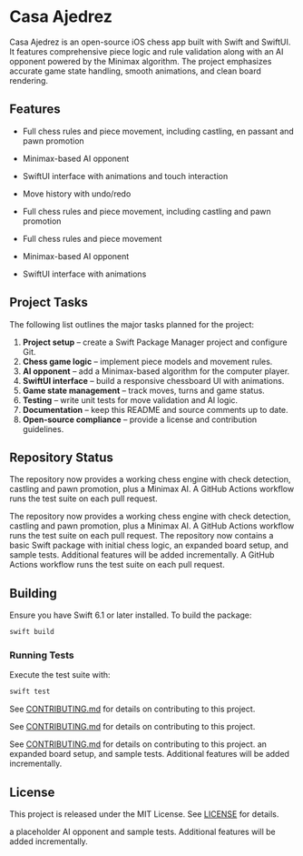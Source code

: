 # Casa Ajedrez

Casa Ajedrez is an open-source iOS chess app built with Swift and SwiftUI. It features comprehensive piece logic and rule validation along with an AI opponent powered by the Minimax algorithm. The project emphasizes accurate game state handling, smooth animations, and clean board rendering.

## Features

- Full chess rules and piece movement, including castling, en passant and pawn promotion
- Minimax-based AI opponent
- SwiftUI interface with animations and touch interaction
- Move history with undo/redo


- Full chess rules and piece movement, including castling and pawn promotion
- Full chess rules and piece movement
- Minimax-based AI opponent
- SwiftUI interface with animations

## Project Tasks

The following list outlines the major tasks planned for the project:

1. **Project setup** – create a Swift Package Manager project and configure Git.
2. **Chess game logic** – implement piece models and movement rules.
3. **AI opponent** – add a Minimax-based algorithm for the computer player.
4. **SwiftUI interface** – build a responsive chessboard UI with animations.
5. **Game state management** – track moves, turns and game status.
6. **Testing** – write unit tests for move validation and AI logic.
7. **Documentation** – keep this README and source comments up to date.
8. **Open-source compliance** – provide a license and contribution guidelines.

## Repository Status

The repository now provides a working chess engine with check detection,
castling and pawn promotion, plus a Minimax AI. A GitHub Actions workflow
runs the test suite on each pull request.


The repository now provides a working chess engine with check detection,
castling and pawn promotion, plus a Minimax AI. A GitHub Actions workflow
runs the test suite on each pull request.
The repository now contains a basic Swift package with initial chess logic,
an expanded board setup, and sample tests. Additional features will be added
incrementally. A GitHub Actions workflow runs the test suite on each pull request.

## Building

Ensure you have Swift 6.1 or later installed. To build the package:

```bash
swift build
```


### Running Tests

Execute the test suite with:

```bash
swift test
```

See [CONTRIBUTING.md](CONTRIBUTING.md) for details on contributing to this project.


See [CONTRIBUTING.md](CONTRIBUTING.md) for details on contributing to this project.


See [CONTRIBUTING.md](CONTRIBUTING.md) for details on contributing to this project.
an expanded board setup, and sample tests. Additional features will be added
incrementally.


## License

This project is released under the MIT License. See [LICENSE](LICENSE) for
details.

a placeholder AI opponent and sample tests. Additional features will be added
incrementally.
